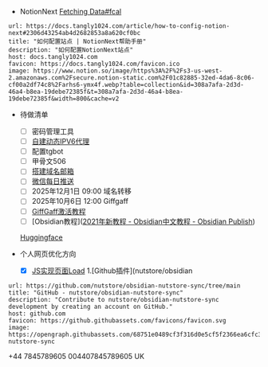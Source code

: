 - NotionNext
    [Fetching Data#fcal](https://linux.do/t/topic/251621)
    
```cardlink
url: https://docs.tangly1024.com/article/how-to-config-notion-next#2306d43254ab4d2682853a8a620cf0bc
title: "如何配置站点 | NotionNext帮助手册"
description: "如何配置NotionNext站点"
host: docs.tangly1024.com
favicon: https://docs.tangly1024.com/favicon.ico
image: https://www.notion.so/image/https%3A%2F%2Fs3-us-west-2.amazonaws.com%2Fsecure.notion-static.com%2F01c82885-32ed-4da6-8c06-cf00a2df74c8%2Farhs6-ymx4f.webp?table=collection&id=308a7afa-2d3d-46a4-b8ea-19debe72385f&t=308a7afa-2d3d-46a4-b8ea-19debe72385f&width=800&cache=v2
```

    
- 待做清单
    - [ ] 密码管理工具
    - [ ] [自建动态IPV6代理](https://linux.do/t/topic/367413)
    - [ ] 配置tgbot
    - [ ] 甲骨文506
    - [ ] [搭建域名邮箱](https://linux.do/t/topic/316819/)
    - [ ] [微信每日推送](https://linux.do/t/topic/431480)
    - [ ] 2025年12月1日 09:00 域名转移
    - [ ] 2025年10月6日 12:00 Giffgaff
    - [ ] [GiffGaff激活教程](https://sussurous.com/posts/giffgaff-guide/)
    - [ ] [Obsidian教程]([2021年新教程 - Obsidian中文教程 - Obsidian Publish](https://publish.obsidian.md/chinesehelp/01+2021%E6%96%B0%E6%95%99%E7%A8%8B/2021%E5%B9%B4%E6%96%B0%E6%95%99%E7%A8%8B))
    
    [Huggingface](https://linux.do/t/topic/487868)
    
- 个人网页优化方向
    - [x] [JS实现页面Load](https://docs.pingcode.com/baike/2280608)
1.[Github插件](nutstore/obsidian
```cardlink
url: https://github.com/nutstore/obsidian-nutstore-sync/tree/main
title: "GitHub - nutstore/obsidian-nutstore-sync"
description: "Contribute to nutstore/obsidian-nutstore-sync development by creating an account on GitHub."
host: github.com
favicon: https://github.githubassets.com/favicons/favicon.svg
image: https://opengraph.githubassets.com/68751e0489cf3f316d0e5cf5f2366ea6cfc35c3c89abb2b71e1d901aacb132bc/nutstore/obsidian-nutstore-sync
```
+44 7845789605
004407845789605 UK
